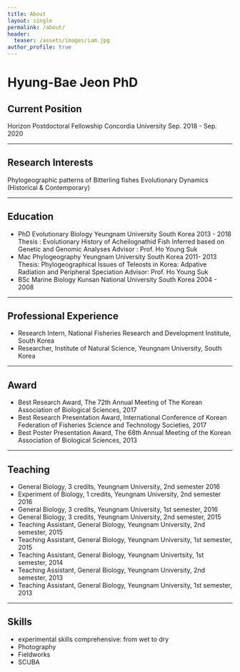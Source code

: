 ```yaml
---
title: About
layout: single
permalink: /about/
header:
  teaser: /assets/images/iam.jpg
author_profile: true
---
```


# Hyung-Bae Jeon PhD
## Current Position
Horizon Postdoctoral Fellowship Concordia University Sep. 2018 - Sep. 2020

- - - -

## Research Interests
Phylogeographic patterns of Bitterling fishes
Evolutionary Dynamics (Historical & Contemporary)

- - - -

## Education
* PhD Evolutionary Biology Yeungnam University South Korea 2013 - 2018
Thesis : Evolutionary History of Acheilognathid Fish Inferred based on Genetic and Genomic Analyses
Advisor : Prof. Ho Young Suk
* Mac Phylogeography Yeungnam University South Korea 2011- 2013
Thesis: Phylogeographical Issues of Teleosts in Korea: Adpative Radiation and Peripheral Speciation
Advisor: Prof. Ho Young Suk
* BSc Marine Biology Kunsan National University South Korea 2004 - 2008

- - - -

## Professional Experience
* Research Intern, National Fisheries Research and Development Institute, South Korea
* Researcher, Institute of Natural Science, Yeungnam University, South Korea

- - - -

## Award
* Best Research Award, The 72th Annual Meeting of The Korean Association of Biological Sciences, 2017
* Best Research Presentation Award, International Conference of Korean Federation of Fisheries Science and Technology Societies, 2017
* Best Poster Presentation Award, The 68th Annual Meeting of the Korean Association of Biological Sciences, 2013

- - - -

## Teaching
* General Biology, 3 credits, Yeungnam University, 2nd semester 2016
* Experiment of Biology, 1 credits, Yeungnam University, 2nd semester 2016
* General Biology, 3 credits, Yeungnam University, 1st semester, 2016
* General Biology, 3 credits, Yeungnam University, 2nd semester, 2015
* Teaching Assistant, General Biology, Yeungnam University, 2nd semester, 2015
* Teaching Assistant, General Biology, Yeungnam University, 1st semester, 2015
* Teaching Assistant, General Biology, Yeungnam Univertsity, 1st semester, 2014
* Teaching Assistant, General Biology, Yeungnam University, 2nd semester, 2013
* Teaching Assistant, General Biology, Yeungnam University, 1st semester, 2013

- - - -

## Skills
* experimental skills
comprehensive: from wet to dry
* Photography
* Fieldworks
* SCUBA